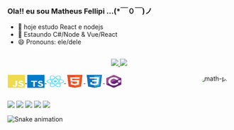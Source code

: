 ### Ola!! eu sou Matheus Fellipi ...(*￣０￣)ノ

- 🔭 hoje estudo React e nodejs 
- 🌱 Estaundo C#/Node & Vue/React
- 😄 Pronouns: ele/dele

##

<div align="center">
  <a href="https://github.com/MatheusFellipi">
  <img height="180em" src="https://github-readme-stats.vercel.app/api?username=MatheusFellipi&show_icons=true&theme=synthwave&include_all_commits=true&count_private=true"/>
  <img height="180em" src="https://github-readme-stats.vercel.app/api/top-langs/?username=MatheusFellipi&layout=compact&langs_count=7&theme=synthwave"/>
</div>  
  
<div style="display: inline_block"><br>
  <img align="center" alt="math-Js" height="30" width="40" src="https://raw.githubusercontent.com/devicons/devicon/master/icons/javascript/javascript-plain.svg">
  <img align="center" alt="math-Ts" height="30" width="40" src="https://raw.githubusercontent.com/devicons/devicon/master/icons/typescript/typescript-plain.svg">
  <img align="center" alt="math-React" height="30" width="40" src="https://raw.githubusercontent.com/devicons/devicon/master/icons/react/react-original.svg">
  <img align="center" alt="math-HTML" height="30" width="40" src="https://raw.githubusercontent.com/devicons/devicon/master/icons/html5/html5-original.svg">
  <img align="center" alt="math-CSS" height="30" width="40" src="https://raw.githubusercontent.com/devicons/devicon/master/icons/css3/css3-original.svg">
  <img align="center" alt="math-Csharp" height="30" width="40" src="https://raw.githubusercontent.com/devicons/devicon/master/icons/csharp/csharp-original.svg">
  <img align="right" alt="math-pic" height="150" style="border-radius:50px;"            src="https://instagram.fudi1-2.fna.fbcdn.net/v/t51.2885-19/s320x320/237049415_1230127204105463_5855295529551467519_n.jpg?_nc_ht=instagram.fudi1-2.fna.fbcdn.net&_nc_cat=111&_nc_ohc=KEqEMbJUhsAAX-Ip089&edm=ABfd0MgBAAAA&ccb=7-4&oh=00_AT9-LiY9qzfRibb7gazM38adkfcSXQ29-qlaMVdMC3BFGg&oe=62090D7D&_nc_sid=7bff83">
</div>
  
##
  
  <div>
  <a href="https://www.instagram.com/mathe_fellipi/" target="_blank"><img src="https://img.shields.io/badge/-Instagram-%23E4405F?style=for-the-badge&logo=instagram&logoColor=white" target="_blank"></a>
 	<a href="https://www.twitch.tv/virtualdn" target="_blank"><img src="https://img.shields.io/badge/Twitch-9146FF?style=for-the-badge&logo=twitch&logoColor=white" target="_blank"></a>
    <a href="https://discord.gg/4pWM2Z7aAB" target="_blank"><img src="https://img.shields.io/badge/Discord-7289DA?style=for-the-badge&logo=discord&logoColor=white" target="_blank"></a> 
 <a href = "mailto:matheus.fellipi@outlook.com"><img src="https://img.shields.io/badge/Microsoft_Outlook-0078D4?style=for-the-badge&logo=microsoft-outlook&logoColor=white" target="_blank"></a>
  <a href="https://www.linkedin.com/in/matheusfellipiribeiro/" target="_blank"><img src="https://img.shields.io/badge/-LinkedIn-%230077B5?style=for-the-badge&logo=linkedin&logoColor=white" target="_blank"></a> 
  </div>
  
  ![Snake animation](https://github.com/MatheusFellipi/MatheusFellipi/blob/output/github-contribution-grid-snake.svg)
